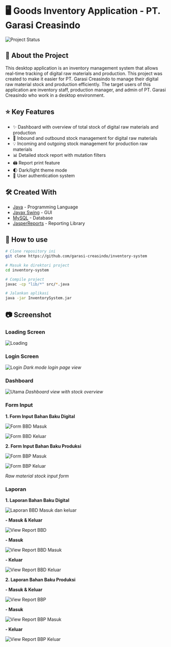 # 🖥️ Goods Inventory Application - PT. Garasi Creasindo

![Project Status](https://img.shields.io/badge/status-active-success.svg)

## 📖 About the Project
This desktop application is an inventory management system that allows real-time tracking of digital raw materials and production. This project was created to make it easier for PT. Garasi Creasindo to manage their digital raw material stock and production efficiently. The target users of this application are inventory staff, production manager, and admin of PT. Garasi Creasindo who work in a desktop environment.

## ⭐ Key Features
- ✨ Dashboard with overview of total stock of digital raw materials and production
- 🚀 Inbound and outbound stock management for digital raw materials
- 💡 Incoming and outgoing stock management for production raw materials
- 📊 Detailed stock report with mutation filters
- 🖨️ Report print feature
- 🌓 Dark/light theme mode
- 🔐 User authentication system

## 🛠️ Created With
- [Java](https://www.java.com/) - Programming Language
- [Javax Swing](https://openjfx.io/) - GUI 
- [MySQL](https://www.mysql.com/) - Database
- [JasperReports](https://community.jaspersoft.com/) - Reporting Library

## 🏁 How to use

```bash
# Clone repository ini
git clone https://github.com/garasi-creasindo/inventory-system

# Masuk ke direktori project
cd inventory-system

# Compile project
javac -cp "lib/*" src/*.java

# Jalankan aplikasi
java -jar InventorySystem.jar
```

## 📷 Screenshot

### Loading Screen

![Loading](https://github.com/user-attachments/assets/0a8ca949-a2ef-40f7-878d-5a8ca28abdbc)

### Login Screen

![Login](https://github.com/user-attachments/assets/4de6ac85-b2dc-41be-bb4a-5564d27b9217)
*Dark mode login page view*

### Dashboard

![Utama](https://github.com/user-attachments/assets/38a2a02e-0d78-47e0-9fa0-df498d5d49c5)
*Dashboard view with stock overview*

### Form Input

**1. Form Input Bahan Baku Digital** 

![Form BBD Masuk](https://github.com/user-attachments/assets/5b79af08-1170-4698-92eb-d4a363695990)

![Form BBD Keluar](https://github.com/user-attachments/assets/8810bed0-0322-401f-9d04-64bb8b30fb90)

**2. Form Input Bahan Baku Produksi** 

![Form BBP Masuk](https://github.com/user-attachments/assets/5f0386a4-e1cf-4f22-8804-06b92f3a4b3f)

![Form BBP Keluar](https://github.com/user-attachments/assets/fa5b14eb-f842-43b0-b33b-d911c79cca0f)

*Raw material stock input form*

### Laporan

**1. Laporan Bahan Baku Digital** 

![Laporan BBD Masuk dan keluar](https://github.com/user-attachments/assets/0aaf36e0-0793-4283-addc-cd7685d1d0cb)

**- Masuk & Keluar** 

![View Report BBD](https://github.com/user-attachments/assets/1549fc89-a384-495c-a14c-e93423bc005a)

**- Masuk** 

![View Report BBD Masuk](https://github.com/user-attachments/assets/d30bbaa0-f30b-474f-b0bf-dfd5ec81b3e6)

**- Keluar** 


![View Report BBD Keluar](https://github.com/user-attachments/assets/29ae33d0-f27f-489c-b90b-b883ea62541d)

**2. Laporan Bahan Baku Produksi** 

**- Masuk & Keluar** 

![View Report BBP](https://github.com/user-attachments/assets/57093376-5f3e-4e00-9861-7e3404918ef8)

**- Masuk** 

![View Report BBP Masuk](https://github.com/user-attachments/assets/69889419-423c-4182-9d7d-6876615a56db)

**- Keluar** 

![View Report BBP Keluar](https://github.com/user-attachments/assets/979a11e6-b6b7-4eca-af45-530de87e47ae)
